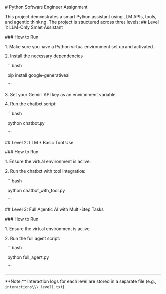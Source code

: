 \# Python Software Engineer Assignment



This project demonstrates a smart Python assistant using LLM APIs, tools, and agentic thinking. The project is structured across three levels:
\## Level 1: LLM-Only Smart Assistant



\### How to Run



1\.  Make sure you have a Python virtual environment set up and activated.

2\.  Install the necessary dependencies:

    ```bash

    pip install google-generativeai

    ```

3\.  Set your Gemini API key as an environment variable.

4\.  Run the chatbot script:

    ```bash

    python chatbot.py

    ```



\## Level 2: LLM + Basic Tool Use



\### How to Run



1\.  Ensure the virtual environment is active.

2\.  Run the chatbot with tool integration:

    ```bash

    python chatbot\_with\_tool.py

    ```



\## Level 3: Full Agentic AI with Multi-Step Tasks



\### How to Run



1\.  Ensure the virtual environment is active.

2\.  Run the full agent script:

    ```bash

    python full\_agent.py

    ```



---

\*\*Note:\*\* Interaction logs for each level are stored in a separate file (e.g., `interactions\\\_level1.txt`).

